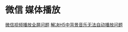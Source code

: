 # 微信 媒体播放
[微信视频播放全屏问题](https://www.h5anli.com/articles/201702/videowechat.html)
[解决H5中背景音乐无法自动播放问题](https://www.h5anli.com/articles/201701/bgmusicarticle.html)
